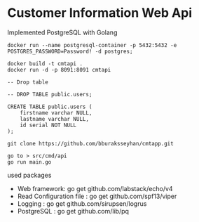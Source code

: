 # Customer Information Web Api

Implemented PostgreSQL with Golang

```docker run --name postgresql-container -p 5432:5432 -e POSTGRES_PASSWORD=Password! -d postgres;```

```
docker build -t cmtapi .
docker run -d -p 8091:8091 cmtapi
```

```
-- Drop table

-- DROP TABLE public.users;

CREATE TABLE public.users (
	firstname varchar NULL,
	lastname varchar NULL,
	id serial NOT NULL
);

```

```git clone https://github.com/bburaksseyhan/cmtapp.git```

```
go to > src/cmd/api
go run main.go
```

used packages

- Web framework: go get github.com/labstack/echo/v4
- Read Configuration file : go get github.com/spf13/viper
- Logging : go get github.com/sirupsen/logrus
- PostgreSQL : go get github.com/lib/pq




